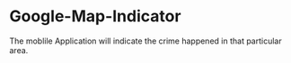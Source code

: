 # Google-Map-Indicator
The moblile Application  will indicate the crime happened in that particular area.
